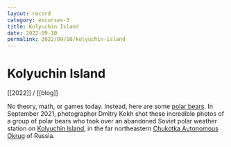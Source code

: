 ```yaml
---
layout: record
category: excurses-3
title: Kolyuchin Island
date: 2022-09-10
permalink: 2022/09/10/kolyuchin-island
---
```


# Kolyuchin Island

[[2022]] / [[blog]]

No theory, math, or games today. Instead, here are some [polar bears](https://www.dmitrykokh.com/polar-bears). In September 2021, photographer Dmitry Kokh shot these incredible photos of a group of polar bears who took over an abandoned Soviet polar weather station on [Kolyuchin Island](https://en.wikipedia.org/wiki/Kolyuchin_Island), in the far northeastern [Chukotka Autonomous Okrug](https://en.wikipedia.org/wiki/Chukotka_Autonomous_Okrug) of Russia.

